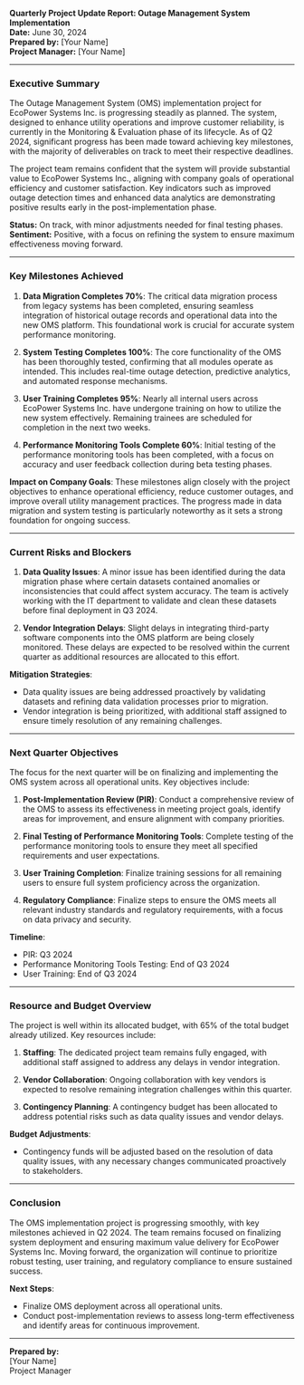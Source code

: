 

**Quarterly Project Update Report: Outage Management System Implementation**  
**Date:** June 30, 2024  
**Prepared by:** [Your Name]  
**Project Manager:** [Your Name]  

---

### **Executive Summary**

The Outage Management System (OMS) implementation project for EcoPower Systems Inc. is progressing steadily as planned. The system, designed to enhance utility operations and improve customer reliability, is currently in the Monitoring & Evaluation phase of its lifecycle. As of Q2 2024, significant progress has been made toward achieving key milestones, with the majority of deliverables on track to meet their respective deadlines.

The project team remains confident that the system will provide substantial value to EcoPower Systems Inc., aligning with company goals of operational efficiency and customer satisfaction. Key indicators such as improved outage detection times and enhanced data analytics are demonstrating positive results early in the post-implementation phase.

**Status:** On track, with minor adjustments needed for final testing phases.  
**Sentiment:** Positive, with a focus on refining the system to ensure maximum effectiveness moving forward.

---

### **Key Milestones Achieved**

1. **Data Migration Completes 70%**: The critical data migration process from legacy systems has been completed, ensuring seamless integration of historical outage records and operational data into the new OMS platform. This foundational work is crucial for accurate system performance monitoring.

2. **System Testing Completes 100%**: The core functionality of the OMS has been thoroughly tested, confirming that all modules operate as intended. This includes real-time outage detection, predictive analytics, and automated response mechanisms.

3. **User Training Completes 95%**: Nearly all internal users across EcoPower Systems Inc. have undergone training on how to utilize the new system effectively. Remaining trainees are scheduled for completion in the next two weeks.

4. **Performance Monitoring Tools Complete 60%**: Initial testing of the performance monitoring tools has been completed, with a focus on accuracy and user feedback collection during beta testing phases.

**Impact on Company Goals**: These milestones align closely with the project objectives to enhance operational efficiency, reduce customer outages, and improve overall utility management practices. The progress made in data migration and system testing is particularly noteworthy as it sets a strong foundation for ongoing success.

---

### **Current Risks and Blockers**

1. **Data Quality Issues**: A minor issue has been identified during the data migration phase where certain datasets contained anomalies or inconsistencies that could affect system accuracy. The team is actively working with the IT department to validate and clean these datasets before final deployment in Q3 2024.

2. **Vendor Integration Delays**: Slight delays in integrating third-party software components into the OMS platform are being closely monitored. These delays are expected to be resolved within the current quarter as additional resources are allocated to this effort.

**Mitigation Strategies**:  
- Data quality issues are being addressed proactively by validating datasets and refining data validation processes prior to migration.
- Vendor integration is being prioritized, with additional staff assigned to ensure timely resolution of any remaining challenges.

---

### **Next Quarter Objectives**

The focus for the next quarter will be on finalizing and implementing the OMS system across all operational units. Key objectives include:

1. **Post-Implementation Review (PIR)**: Conduct a comprehensive review of the OMS to assess its effectiveness in meeting project goals, identify areas for improvement, and ensure alignment with company priorities.

2. **Final Testing of Performance Monitoring Tools**: Complete testing of the performance monitoring tools to ensure they meet all specified requirements and user expectations.

3. **User Training Completion**: Finalize training sessions for all remaining users to ensure full system proficiency across the organization.

4. **Regulatory Compliance**: Finalize steps to ensure the OMS meets all relevant industry standards and regulatory requirements, with a focus on data privacy and security.

**Timeline**:  
- PIR: Q3 2024
- Performance Monitoring Tools Testing: End of Q3 2024
- User Training: End of Q3 2024

---

### **Resource and Budget Overview**

The project is well within its allocated budget, with 65% of the total budget already utilized. Key resources include:

1. **Staffing**: The dedicated project team remains fully engaged, with additional staff assigned to address any delays in vendor integration.

2. **Vendor Collaboration**: Ongoing collaboration with key vendors is expected to resolve remaining integration challenges within this quarter.

3. **Contingency Planning**: A contingency budget has been allocated to address potential risks such as data quality issues and vendor delays.

**Budget Adjustments**:  
- Contingency funds will be adjusted based on the resolution of data quality issues, with any necessary changes communicated proactively to stakeholders.

---

### **Conclusion**

The OMS implementation project is progressing smoothly, with key milestones achieved in Q2 2024. The team remains focused on finalizing system deployment and ensuring maximum value delivery for EcoPower Systems Inc. Moving forward, the organization will continue to prioritize robust testing, user training, and regulatory compliance to ensure sustained success.

**Next Steps**:  
- Finalize OMS deployment across all operational units.
- Conduct post-implementation reviews to assess long-term effectiveness and identify areas for continuous improvement.

---

**Prepared by:**  
[Your Name]  
Project Manager